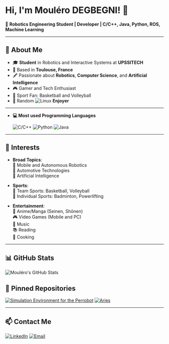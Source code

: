 # Hi, I'm **Mouléro DEGBEGNI**! 👋  
🔭 **Robotics Engineering Student | Developer | C/C++, Java, Python, ROS, Machine Learning**

---

## 🌟 About Me  
- 🎓 **Student** in Robotics and Interactive Systems at **UPSSITECH**  
- 📍 Based in **Toulouse, France**  
- 🖋️ Passionate about **Robotics**, **Computer Science**, and **Artificial Intelligence**  
- 🎮 Gamer and Tech Enthusiast  
- 🏀 Sport Fan: Basketball and Volleyball  
- 🐧 Random ![Linux](https://img.shields.io/badge/Linux-FCC624?style=for-the-badge&logo=linux&logoColor=black)  **Enjoyer**

---

- **💻 Most used Programming Languages**

  ![C/C++](https://img.shields.io/badge/-C/C++-00599C?style=for-the-badge&logo=c&logoColor=white)
  ![Python](https://img.shields.io/badge/-Python-3776AB?style=for-the-badge&logo=python&logoColor=white)
  ![Java](https://img.shields.io/badge/-Java-007396?style=for-the-badge&logo=java&logoColor=white)
---

## 🎯 Interests  

- **Broad Topics**:  
  🤖 Mobile and Autonomous Robotics  
  🚗 Automotive Technologies  
  🧠 Artificial Intelligence  

- **Sports**:  
  🏀 Team Sports: Basketball, Volleyball  
  🏸 Individual Sports: Badminton, Powerlifting  

- **Entertainment**:  
  🎥 Anime/Manga (Seinen, Shōnen)  
  🎮 Video Games (Mobile and PC)  
  🎵 Music  
  📚 Reading  
  🍳 Cooking  

---

## 📊 GitHub Stats  

![Mouléro's GitHub Stats](https://github-readme-stats.vercel.app/api?username=Andy-Mod&show_icons=true&theme=radical)  

## 📌 Pinned Repositories
[![Simulation Environment for the Perrobot](https://github-readme-stats.vercel.app/api/pin/?username=Andy-Mod&repo=Simulation-environement-for-the-Perrobot&theme=radical)](https://github.com/Andy-Mod/Simulation-environement-for-the-Perrobot)  [![Aries](https://github-readme-stats.vercel.app/api/pin/?username=Andy-Mod&repo=Aries&theme=radical)](https://github.com/Andy-Mod/Aries)

---
## 📫 Contact Me  

[![LinkedIn](https://img.shields.io/badge/LinkedIn-0077B5?style=for-the-badge&logo=linkedin&logoColor=white)](https://fr.linkedin.com/in/moul%C3%A9ro-degbegni-093a64286)  [![Email](https://img.shields.io/badge/Email-D14836?style=for-the-badge&logo=gmail&logoColor=white)](mailto:moulero.degbegni@univ-tlse3.fr)
